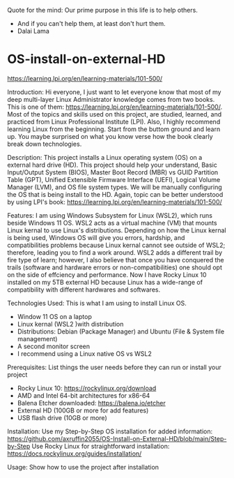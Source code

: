 Quote for the mind:  Our prime purpose in this life is to help others.   
- And if you can't help them, at least don't hurt them. 
- Dalai Lama

# OS-install-on-external-HD
https://learning.lpi.org/en/learning-materials/101-500/

Introduction: 
Hi everyone, 
I just want to let everyone know that most of my deep multi-layer Linux Administrator knowledge comes from two books. 
This is one of them: https://learning.lpi.org/en/learning-materials/101-500/. Most of the topics and skills used on this project,
are studied, learned, and practiced from Linux Professional Institute (LPI). Also, I highly recommend learning Linux from the beginning. 
Start from the buttom ground and learn up. You maybe surprised on what you know verse how the book clearly break down technologies.

Description: 
This project installs a Linux operating system (OS) on a external hard drive (HD).
This project should help your understand, Basic Input/Output System (BIOS), 
Master Boot Record (MBR) vs GUID Partition Table (GPT), Unified Extensible Firmware Interface (UEFI), 
Logical Volume Manager (LVM), and OS file system types.
We will be manually configuring the OS that is being install to the HD. 
Again, topic can be better understood by using LPI's book: 
https://learning.lpi.org/en/learning-materials/101-500/

Features:
I am using Windows Subsystem for Linux (WSL2), which runs beside Windows 11 OS.
WSL2 acts as a virtual machine (VM) that mounts Linux kernal to use
Linux's distributions. Depending on how the Linux kernal is being used,
Windows OS will give you errors, hardship, and compatibilities problems
because Linux kernal cannot see outside of WSL2; therefore, leading you 
to find a work around. WSL2 adds a different trail by fire type of learn; however, 
I also believe that once you have conquered the trails (software and hardware errors or non-compatibilities) 
one should opt on the side of effciency and performance. Now I have Rocky Linux 10 installed
on my 5TB external HD because Linux has a wide-range of compatibility with
different hardwares and softwares.

Technologies Used: This is what I am using to install Linux OS.
- Window 11 OS on a laptop 
- Linux kernal (WSL2 )with distribution 
- Distributions: Debian (Package Manager) and Ubuntu (File & System file management) 
- A second monitor screen 
- I recommend using a Linux native OS vs WSL2 

Prerequisites: List things the user needs before they can run or install your project
- Rocky Linux 10: https://rockylinux.org/download
- AMD and Intel 64-bit architectures for x86-64
- Balena Etcher downloaded: https://balena.io/etcher
- External HD (100GB or more for add features)
- USB flash drive (10GB or more)

Installation:
Use my Step-by-Step OS installation for added information:
https://github.com/axruffin2055/OS-Install-on-External-HD/blob/main/Step-by-Step
Use Rocky Linux for straightforward installation:
https://docs.rockylinux.org/guides/installation/

Usage: Show how to use the project after installation
